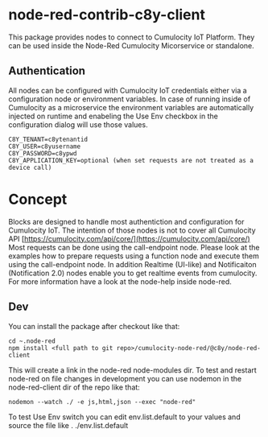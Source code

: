 # node-red-contrib-c8y-client

This package provides nodes to connect to Cumulocity IoT Platform. They can be used inside the Node-Red Cumulocity Micorservice or standalone.

## Authentication

All nodes can be configured with Cumulocity IoT credentials either via a configuration node or environment variables. In case of running inside of Cumulocity as a microservice the environment variables are automatically injected on runtime and enabeling the Use Env checkbox in the configuration dialog will use those values.

    C8Y_TENANT=c8ytenantid
    C8Y_USER=c8yusername
    C8Y_PASSWORD=c8ypwd
    C8Y_APPLICATION_KEY=optional (when set requests are not treated as a device call)

# Concept

Blocks are designed to handle most authentiction and configuration for Cumulocity IoT. 
The intention of those nodes is not to cover all Cumulocity API [https://cumulocity.com/api/core/](https://cumulocity.com/api/core/)
Most requests can be done using the call-endpoint node. Please look at the examples how to prepare requests using a function node and execute them using the call-endpoint node.
In addition Realtime (UI-like) and Notificaiton (Notification 2.0) nodes enable you to get realtime events from cumulocity.
For more information have a look at the node-help inside node-red. 

## Dev

You can install the package after checkout like that:

    cd ~.node-red
    npm install <full path to git repo>/cumulocity-node-red/@c8y/node-red-client

This will create a link in the node-red node-modules dir.
To test and restart node-red on file changes in development you can use nodemon in the node-red-client dir of the repo like that:

    nodemon --watch ./ -e js,html,json --exec "node-red"

To test Use Env switch you can edit env.list.default to your values and source the file like . ./env.list.default



